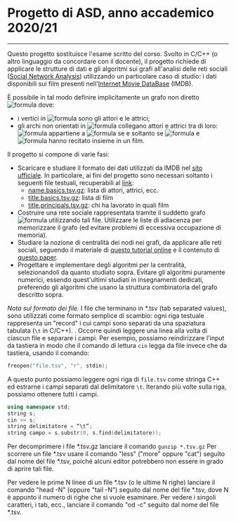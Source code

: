 # Progetto di ASD, anno accademico 2020/21
---
Questo progetto sostituisce l'esame scritto del corso. Svolto in C/C++ (o altro linguaggio da concordare con il docente), il progetto richiede di applicare le strutture di dati e gli algoritmi sui grafi all'analisi delle reti sociali ([Social Network Analysis](http://en.wikipedia.org/wiki/Social_network)) utilizzando un particolare caso di studio: i dati disponibili sui film presenti nell'[Internet Movie DataBase](http://www.imdb.com/) (IMDB).

È possibile in tal modo definire implicitamente un grafo non diretto ![formula](https://render.githubusercontent.com/render/math?math=G=(V,E)) dove:
  * i vertici in ![formula](https://render.githubusercontent.com/render/math?math=V) sono gli attori e le attrici;
  * gli archi non orientati in ![formula](https://render.githubusercontent.com/render/math?math=E) collegano attori e attrici tra di loro: ![formula](https://render.githubusercontent.com/render/math?math=uv) appartiene a ![formula](https://render.githubusercontent.com/render/math?math=E) se e soltanto se ![formula](https://render.githubusercontent.com/render/math?math=u) e ![formula](https://render.githubusercontent.com/render/math?math=v) hanno recitato insieme in un film.

Il progetto si compone di varie fasi:
  - Scaricare e studiare il formato dei dati utilizzati da IMDB nel [sito ufficiale](http://www.imdb.com/interfaces). In particolare, ai fini del progetto sono necessari soltanto i seguenti file testuali, recuperabili al [link](https://datasets.imdbws.com/):
    - [name.basics.tsv.gz](https://datasets.imdbws.com/name.basics.tsv.gz):       lista di attori, attrici, ecc.
    - [title.basics.tsv.gz](https://datasets.imdbws.com/title.basics.tsv.gz):      lista di film
    - [title.principals.tsv.gz](https://datasets.imdbws.com/title.principals.tsv.gz):  chi ha lavorato in quali film
  - Costruire una rete sociale rappresentata tramite il suddetto grafo ![formula](https://render.githubusercontent.com/render/math?math=G=(V,E)) utilizzando tali file. Utilizzare le liste di adiacenza per memorizzare il grafo (ed evitare problemi di eccessiva occupazione di memoria).
  - Studiare la nozione di centralità dei nodi nei grafi, da applicare alle reti sociali, seguendo il materiale di [questo tutorial online](https://bachoseven.github.io/progettoGrafi/) e il contenuto di [questo paper](risorse/AxiomsForCentrality.pdf).
  - Progettare e implementare degli algoritmi per la centralità, selezionandoli da quanto studiato sopra. Evitare gli algoritmi puramente numerici, essendo quest'ultimi studiati in insegnamenti dedicati, preferendo gli algoritmi che usano la struttura combinatoria del grafo descritto sopra.


_Nota sul formato dei file._ I file che terminano in *.tsv (tab separated values), sono utilizzati come formato semplice di scambio: ogni riga testuale rappresenta un "record" i cui campi sono separati da una spaziatura tabulata (`\t` in C/C++). . Occorre quindi leggere una linea alla volta di ciascun file e separare i campi. Per esempio, possiamo reindirizzare l'input da tastiera in modo che il comando di lettura `cin` legga da file invece che da tastiera, usando il comando:

``` cpp
freopen("file.tsv", "r", stdin);
```

A questo punto possiamo leggere ogni riga di `file.tsv` come stringa C++ ed estrarne i campi separati dal delimitatore `\t`. Iterando più volte sulla riga, possiamo ottenere tutti i campi.

``` cpp
using namespace std;
string s;
cin >> s;
string delimitatore = “\t”;
string campo = s.substr(0, s.find(delimitatore));
```

Per decomprimere i file *.tsv.gz lanciare il comando `gunzip *.tsv.gz` Per scorrere un file *.tsv usare il comando "less" ("more" oppure "cat") seguito dal nome del file *.tsv, poiché alcuni editor potrebbero non essere in grado di aprire tali file.

Per vedere le prime N linee di un file *.tsv (o le ultime N righe) lanciare il comando "head -N" (oppure "tail -N") seguito dal nome del file *.tsv, dove N è appunto il numero di righe che si vuole esaminare. Per vedere i singoli caratteri, i tab, ecc., lanciare il comando "od -c" seguito dal nome del file *.tsv.
